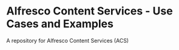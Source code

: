 # Alfresco Content Services - Use Cases and Examples
A repository for Alfresco Content Services (ACS)
